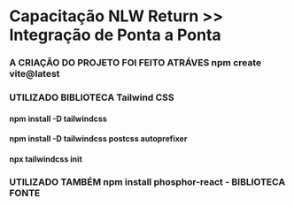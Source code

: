 <h1>Capacitação NLW Return >> Integração de Ponta a Ponta </h1>
<h3> A CRIAÇÃO DO PROJETO FOI FEITO ATRÁVES npm create vite@latest </h3>
<h3> UTILIZADO BIBLIOTECA Tailwind CSS </h3>
<h4>npm install -D tailwindcss </h4>
<h4> npm install -D tailwindcss postcss autoprefixer </h4>
<h4> npx tailwindcss init </h4>
<h3> UTILIZADO TAMBÉM npm install phosphor-react - BIBLIOTECA FONTE </h3>
